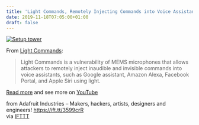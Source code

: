 ```yaml
---
title: 'Light Commands, Remotely Injecting Commands into Voice Assistants'
date: 2019-11-18T07:05:00+01:00
draft: false
---
```


[![Setup tower](https://cdn-blog.adafruit.com/uploads/2019/11/setup_tower.png "setup_tower.png")](https://lightcommands.com)

From [Light Commands](https://lightcommands.com):

> Light Commands is a vulnerability of MEMS microphones that allows attackers to remotely inject inaudible and invisible commands into voice assistants, such as Google assistant, Amazon Alexa, Facebook Portal, and Apple Siri using light.

[Read more](https://lightcommands.com) and see more on [YouTube](https://www.youtube.com/channel/UC2y3z169n9xXxPEBtxcAYjA)

  
  
from Adafruit Industries – Makers, hackers, artists, designers and engineers! https://ift.tt/3599crR  
via [IFTTT](https://ifttt.com/?ref=da&site=blogger)